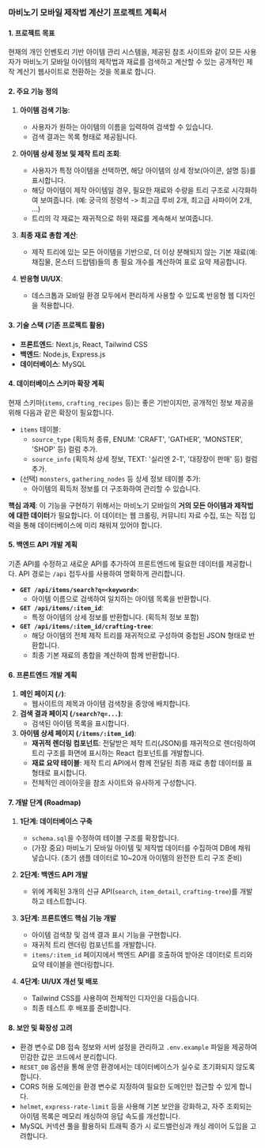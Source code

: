 ### 마비노기 모바일 제작법 계산기 프로젝트 계획서

#### 1. 프로젝트 목표

현재의 개인 인벤토리 기반 아이템 관리 시스템을, 제공된 참조 사이트와 같이 모든 사용자가 마비노기 모바일 아이템의 제작법과 재료를 검색하고 계산할 수 있는 공개적인 제작 계산기 웹사이트로 전환하는 것을 목표로 합니다.

#### 2. 주요 기능 정의

1.  **아이템 검색 기능**:
    *   사용자가 원하는 아이템의 이름을 입력하여 검색할 수 있습니다.
    *   검색 결과는 목록 형태로 제공됩니다.

2.  **아이템 상세 정보 및 제작 트리 조회**:
    *   사용자가 특정 아이템을 선택하면, 해당 아이템의 상세 정보(아이콘, 설명 등)를 표시합니다.
    *   해당 아이템이 제작 아이템일 경우, 필요한 재료와 수량을 트리 구조로 시각화하여 보여줍니다. (예: 궁극의 정령석 -> 최고급 루비 2개, 최고급 사파이어 2개, ...)
    *   트리의 각 재료는 재귀적으로 하위 재료를 계속해서 보여줍니다.

3.  **최종 재료 총합 계산**:
    *   제작 트리에 있는 모든 아이템을 기반으로, 더 이상 분해되지 않는 기본 재료(예: 채집물, 몬스터 드랍템)들의 총 필요 개수를 계산하여 표로 요약 제공합니다.

4.  **반응형 UI/UX**:
    *   데스크톱과 모바일 환경 모두에서 편리하게 사용할 수 있도록 반응형 웹 디자인을 적용합니다.

#### 3. 기술 스택 (기존 프로젝트 활용)

*   **프론트엔드**: Next.js, React, Tailwind CSS
*   **백엔드**: Node.js, Express.js
*   **데이터베이스**: MySQL

#### 4. 데이터베이스 스키마 확장 계획

현재 스키마(`items`, `crafting_recipes` 등)는 좋은 기반이지만, 공개적인 정보 제공을 위해 다음과 같은 확장이 필요합니다.

*   `items` 테이블:
    *   `source_type` (획득처 종류, ENUM: 'CRAFT', 'GATHER', 'MONSTER', 'SHOP' 등) 컬럼 추가.
    *   `source_info` (획득처 상세 정보, TEXT: '실리엔 2-1', '대장장이 판매' 등) 컬럼 추가.
*   (선택) `monsters`, `gathering_nodes` 등 상세 정보 테이블 추가:
    *   아이템의 획득처 정보를 더 구조화하여 관리할 수 있습니다.

**핵심 과제**: 이 기능을 구현하기 위해서는 마비노기 모바일의 **거의 모든 아이템과 제작법에 대한 데이터**가 필요합니다. 이 데이터는 웹 크롤링, 커뮤니티 자료 수집, 또는 직접 입력을 통해 데이터베이스에 미리 채워져 있어야 합니다.

#### 5. 백엔드 API 개발 계획

기존 API를 수정하고 새로운 API를 추가하여 프론트엔드에 필요한 데이터를 제공합니다. API 경로는 `/api` 접두사를 사용하여 명확하게 관리합니다.

*   **`GET /api/items/search?q=<keyword>`**:
    *   아이템 이름으로 검색하여 일치하는 아이템 목록을 반환합니다.
*   **`GET /api/items/:item_id`**:
    *   특정 아이템의 상세 정보를 반환합니다. (획득처 정보 포함)
*   **`GET /api/items/:item_id/crafting-tree`**:
    *   해당 아이템의 전체 제작 트리를 재귀적으로 구성하여 중첩된 JSON 형태로 반환합니다.
    *   최종 기본 재료의 총합을 계산하여 함께 반환합니다.

#### 6. 프론트엔드 개발 계획

1.  **메인 페이지 (`/`)**:
    *   웹사이트의 제목과 아이템 검색창을 중앙에 배치합니다.
2.  **검색 결과 페이지 (`/search?q=...`)**:
    *   검색된 아이템 목록을 표시합니다.
3.  **아이템 상세 페이지 (`/items/:item_id`)**:
    *   **재귀적 렌더링 컴포넌트**: 전달받은 제작 트리(JSON)를 재귀적으로 렌더링하여 트리 구조를 화면에 표시하는 React 컴포넌트를 개발합니다.
    *   **재료 요약 테이블**: 제작 트리 API에서 함께 전달된 최종 재료 총합 데이터를 표 형태로 표시합니다.
    *   전체적인 레이아웃을 참조 사이트와 유사하게 구성합니다.

#### 7. 개발 단계 (Roadmap)

1.  **1단계: 데이터베이스 구축**
    *   `schema.sql`을 수정하여 테이블 구조를 확장합니다.
    *   (가장 중요) 마비노기 모바일 아이템 및 제작법 데이터를 수집하여 DB에 채워 넣습니다. (초기 샘플 데이터로 10~20개 아이템의 완전한 트리 구조 준비)

2.  **2단계: 백엔드 API 개발**
    *   위에 계획된 3개의 신규 API(`search`, `item_detail`, `crafting-tree`)를 개발하고 테스트합니다.

3.  **3단계: 프론트엔드 핵심 기능 개발**
    *   아이템 검색창 및 검색 결과 표시 기능을 구현합니다.
    *   재귀적 트리 렌더링 컴포넌트를 개발합니다.
    *   `items/:item_id` 페이지에서 백엔드 API를 호출하여 받아온 데이터로 트리와 요약 테이블을 렌더링합니다.

4.  **4단계: UI/UX 개선 및 배포**
    *   Tailwind CSS를 사용하여 전체적인 디자인을 다듬습니다.
    *   최종 테스트 후 배포를 준비합니다.

#### 8. 보안 및 확장성 고려

*   환경 변수로 DB 접속 정보와 서버 설정을 관리하고 `.env.example` 파일을 제공하여 민감한 값은 코드에서 분리합니다.
*   `RESET_DB` 옵션을 통해 운영 환경에서는 데이터베이스가 실수로 초기화되지 않도록 합니다.
*   CORS 허용 도메인을 환경 변수로 지정하여 필요한 도메인만 접근할 수 있게 합니다.
*   `helmet`, `express-rate-limit` 등을 사용해 기본 보안을 강화하고, 자주 조회되는 아이템 목록은 메모리 캐싱하여 응답 속도를 개선합니다.
*   MySQL 커넥션 풀을 활용하되 트래픽 증가 시 로드밸런싱과 캐싱 레이어 도입을 고려합니다.
